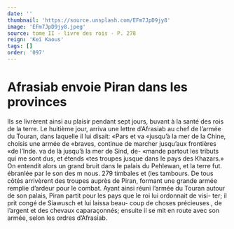 ```yaml
---
date: ''
thumbnail: 'https://source.unsplash.com/EFm7JpD9jy8'
image: 'EFm7JpD9jy8.jpeg'
source: tome II - livre des rois - P. 278
reign: 'Keï Kaous'
tags: []
order: '097'
---
```


# Afrasiab envoie Piran dans les provinces

Ils se livrèrent ainsi au plaisir pendant sept jours, buvant à la santé des rois de la terre. Le huitième jour, arriva une lettre d’Afrasiab au chef de l’armée
du Touran, dans laquelle il lui disait: «Pars et va «jusqu’à la mer de la Chine, choisis une armée de «braves, continue de marcher jusqu’aux frontières
«de l’Inde. va de là jusqu’à la mer de Sind, de-
«mande partout les tributs qui me sont dus, et étends «tes troupes jusque dans le pays des Khazars.» On entendit alors un grand bruit dans le palais du Pehlewan, et la terre fut. ébranlée par le son des
m nous. 279 timbales et (les tambours. De tous côtés arrivèrent
des troupes auprès de Piran, formant une grande armée remplie d’ardeur pour le combat. Ayant ainsi
réuni l’armée du Touran autour de son palais, Piran
partit pour les pays que le roi lui ordonnait de visi- ter; il prit congé de Siawusch et lui laissa beau- coup de choses précieuses , de l’argent et des chevaux caparaçonnés; ensuite il se mit en route avec son armée, selon les ordres d’Afrasiab.
